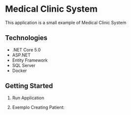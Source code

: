 # Medical Clinic System

This application is a small example of Medical Clinic System

## Technologies

- .NET Core 5.0
- ASP.NET
- Entity Framework
- SQL Server
- Docker

## Getting Started

1. Run Application

2. Exemplo Creating Patient:

```bash

```
